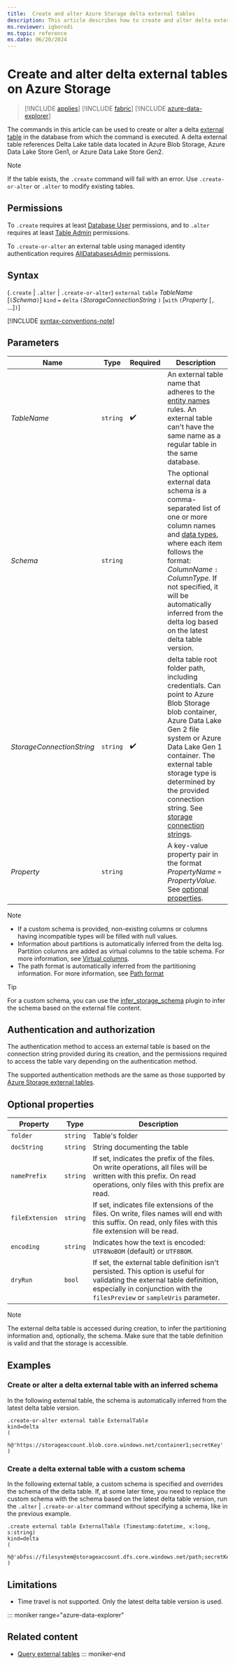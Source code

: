 ```yaml
---
title:  Create and alter Azure Storage delta external tables
description: This article describes how to create and alter delta external tables
ms.reviewer: igborodi
ms.topic: reference
ms.date: 06/20/2024
---
```

# Create and alter delta external tables on Azure Storage

> [!INCLUDE [applies](../includes/applies-to-version/applies.md)] [!INCLUDE [fabric](../includes/applies-to-version/fabric.md)] [!INCLUDE [azure-data-explorer](../includes/applies-to-version/azure-data-explorer.md)]

The commands in this article can be used to create or alter a delta [external table](../query/schema-entities/external-tables.md) in the database from which the command is executed. A delta external table references Delta Lake table data located in Azure Blob Storage, Azure Data Lake Store Gen1, or Azure Data Lake Store Gen2.

> [!NOTE]
> If the table exists, the `.create` command will fail with an error. Use `.create-or-alter` or `.alter` to modify existing tables.

## Permissions

To `.create` requires at least [Database User](../access-control/role-based-access-control.md) permissions, and to `.alter` requires at least [Table Admin](../access-control/role-based-access-control.md) permissions.

To `.create-or-alter` an external table using managed identity authentication requires [AllDatabasesAdmin](../access-control/role-based-access-control.md) permissions.

## Syntax

(`.create` | `.alter` | `.create-or-alter`) `external` `table` *TableName* [`(`*Schema*`)`] `kind` `=` `delta` `(`*StorageConnectionString* `)` [`with` `(`*Property* [`,` ...]`)`]  

[!INCLUDE [syntax-conventions-note](../includes/syntax-conventions-note.md)]

## Parameters

|Name|Type|Required|Description|
|--|--|--|--|
|*TableName*| `string` | :heavy_check_mark:|An external table name that adheres to the [entity names](../query/schema-entities/entity-names.md) rules. An external table can't have the same name as a regular table in the same database.|
|*Schema*| `string` ||The optional external data schema is a comma-separated list of one or more column names and [data types](../query/scalar-data-types/index.md), where each item follows the format: *ColumnName* `:` *ColumnType*.  If not specified, it will be automatically inferred from the delta log based on the latest delta table version.|
|*StorageConnectionString*| `string` | :heavy_check_mark:|delta table root folder path, including credentials. Can point to Azure Blob Storage blob container, Azure Data Lake Gen 2 file system or Azure Data Lake Gen 1 container. The external table storage type is determined by the provided connection string. See [storage connection strings](../api/connection-strings/storage-connection-strings.md).|
|*Property*| `string` ||A key-value property pair in the format *PropertyName* `=` *PropertyValue*. See [optional properties](#optional-properties).|

> [!NOTE]
>
> * If a custom schema is provided, non-existing columns or columns having incompatible types will be filled with null values.
> * Information about partitions is automatically inferred from the delta log. Partition columns are added as virtual columns to the table schema. For more information, see [Virtual columns](external-tables-azure-storage.md#virtual-columns).
> * The path format is automatically inferred from the partitioning information. For more information, see [Path format](external-tables-azure-storage.md#path-format)

> [!TIP]
> For a custom schema, you can use the [infer_storage_schema](../query/infer-storage-schema-plugin.md) plugin to infer the schema based on the external file content.

## Authentication and authorization

The authentication method to access an external table is based on the connection string provided during its creation, and the permissions required to access the table vary depending on the authentication method.

The supported authentication methods are the same as those supported by [Azure Storage external tables](external-tables-azure-storage.md#authentication-and-authorization).

## Optional properties

| Property         | Type     | Description       |
|------------------|----------|------------------------------------------------------------------------------------|
| `folder`         | `string` | Table's folder                                                                     |
| `docString`      | `string` | String documenting the table                                                       |
| `namePrefix`     | `string` | If set, indicates the prefix of the files. On write operations, all files will be written with this prefix. On read operations, only files with this prefix are read. |
| `fileExtension`  | `string` | If set, indicates file extensions of the files. On write, files names will end with this suffix. On read, only files with this file extension will be read.           |
| `encoding`       | `string` | Indicates how the text is encoded: `UTF8NoBOM` (default) or `UTF8BOM`.             |
| `dryRun` | `bool` | If set, the external table definition isn't persisted. This option is useful for validating the external table definition, especially in conjunction with the `filesPreview` or `sampleUris` parameter. |

> [!NOTE]
> The external delta table is accessed during creation, to infer the partitioning information and, optionally, the schema. Make sure that the table definition is valid and that the storage is accessible.

## Examples

### Create or alter a delta external table with an inferred schema

In the following external table, the schema is automatically inferred from the latest delta table version.

```kusto
.create-or-alter external table ExternalTable  
kind=delta 
( 
   h@'https://storageaccount.blob.core.windows.net/container1;secretKey'
) 
```

### Create a delta external table with a custom schema

In the following external table, a custom schema is specified and overrides the schema of the delta table. If, at some later time, you need to replace the custom schema with the schema based on the latest delta table version, run the `.alter` | `.create-or-alter` command without specifying a schema, like in the previous example.

```kusto
.create external table ExternalTable (Timestamp:datetime, x:long, s:string) 
kind=delta
( 
   h@'abfss://filesystem@storageaccount.dfs.core.windows.net/path;secretKey'
)
```

## Limitations

* Time travel is not supported. Only the latest delta table version is used.

::: moniker range="azure-data-explorer"
## Related content

* [Query external tables](/azure/data-explorer/data-lake-query-data)
::: moniker-end
